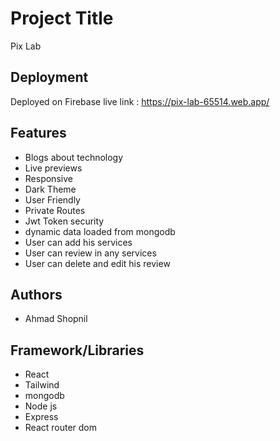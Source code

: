 
# Project Title

Pix Lab

## Deployment

Deployed on Firebase
live link : https://pix-lab-65514.web.app/


## Features

- Blogs about technology
- Live previews
- Responsive
- Dark Theme
- User Friendly
- Private Routes
- Jwt Token security
- dynamic data loaded from mongodb
- User can add his services
- User can review in any services
- User can delete and edit his review 


## Authors

- Ahmad Shopnil


## Framework/Libraries

- React 
- Tailwind
- mongodb
- Node js
- Express
- React router dom
